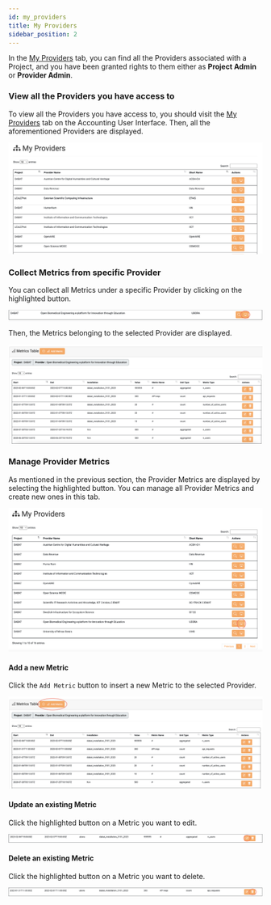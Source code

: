 ```yaml
---
id: my_providers
title: My Providers
sidebar_position: 2
---
```


In the <a href="https://accounting.eosc-portal.eu/myProviders">My Providers</a> tab, you can find all the Providers associated with a Project, and you have been granted rights to them
either as **Project Admin** or **Provider Admin**.

### View all the Providers you have access to

To view all the Providers you have access to, you should visit the <a href="https://accounting.eosc-portal.eu/myProviders">My Providers</a> tab on the Accounting User Interface.
Then, all the aforementioned Providers are displayed.

![](assets/my_providers/providers.png)

### Collect Metrics from specific Provider

You can collect all Metrics under a specific Provider by clicking on the highlighted button.

![](assets/my_providers/provider_metrics.png)

Then, the Metrics belonging to the selected Provider are displayed.

![](assets/my_providers/view_metrics.png)

### Manage Provider Metrics

As mentioned in the previous section, the Provider Metrics are displayed by selecting the highlighted button. You can manage all Provider Metrics and create new ones in this tab.

![](assets/my_providers/collect_metrics.png)

#### Add a new Metric

Click the `Add Metric` button to insert a new Metric to the selected Provider.

![](assets/my_providers/add_metric.png)

#### Update an existing Metric

Click the highlighted button on a Metric you want to edit.

![](assets/project/update_metric.png)

#### Delete an existing Metric

Click the highlighted button on a Metric you want to delete.

![](assets/project/delete_metric.png)
